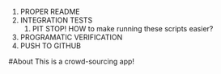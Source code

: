 1. PROPER README
2. INTEGRATION TESTS
   1. PIT STOP! HOW to make running these scripts easier?
3. PROGRAMATIC VERIFICATION
4. PUSH TO GITHUB

#About
This is a crowd-sourcing app!



